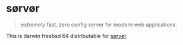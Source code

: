 # sørvør

> extremely fast, zero config server for modern web applications.

This is darwin freebsd 64 distributable for [sørvør](https://github.com/osdevisnot/sorvor).